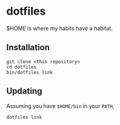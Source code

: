 # dotfiles

$HOME is where my habits have a habitat.


## Installation

    git clone <this repository>
    cd dotfiles
    bin/dotfiles link
    

## Updating

Assuming you have `$HOME/bin` in your `PATH`, 

    dotfiles link
